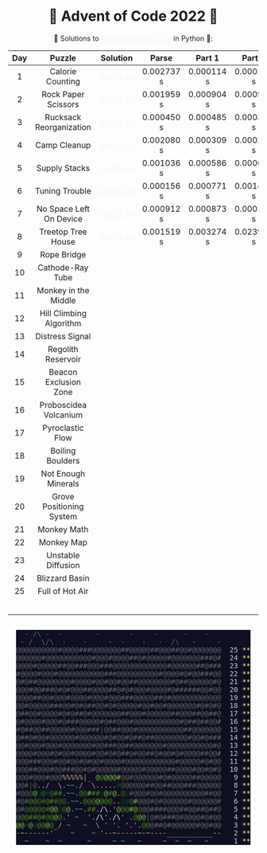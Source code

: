 # 🎄 Advent of Code 2022 🎄

🎅 Solutions to [Advent of Code 2022](https://adventofcode.com/2022/) in Python 🐍:

| Day |          Puzzle          |          Solution          |   Parse    |   Part 1   |   Part 2   | Stars |
|:---:|:------------------------:|:--------------------------:|:----------:|:----------:|:----------:|:-----:|
|  1  |     Calorie Counting     | [day01.py](Day01/day01.py) | 0.002737 s | 0.000114 s | 0.000115 s |  ⭐⭐   |
|  2  |   Rock Paper Scissors    | [day02.py](Day02/day02.py) | 0.001959 s | 0.000904 s | 0.000920 s |  ⭐⭐   |
|  3  | Rucksack Reorganization  | [day03.py](Day03/day03.py) | 0.000450 s | 0.000485 s | 0.000322 s |  ⭐⭐   |
|  4  |       Camp Cleanup       | [day04.py](Day04/day04.py) | 0.002080 s | 0.000309 s | 0.000279 s |  ⭐⭐   |
|  5  |      Supply Stacks       | [day05.py](Day05/day05.py) | 0.001036 s | 0.000586 s | 0.000669 s |  ⭐⭐   |
|  6  |      Tuning Trouble      | [day06.py](Day06/day06.py) | 0.000156 s | 0.000771 s | 0.001458 s |  ⭐⭐   |
|  7  | No Space Left On Device  | [day07.py](Day07/day07.py) | 0.000912 s | 0.000873 s | 0.000161 s |  ⭐⭐   |
|  8  |    Treetop Tree House    | [day08.py](Day08/day08.py) | 0.001519 s | 0.003274 s | 0.023924 s |  ⭐⭐   |
|  9  |       Rope Bridge        |                            |            |            |            |
| 10  |     Cathode-Ray Tube     |                            |            |            |            |
| 11  |   Monkey in the Middle   |                            |            |            |            |
| 12  | Hill Climbing Algorithm  |                            |            |            |            |
| 13  |     Distress Signal      |                            |            |            |            |
| 14  |    Regolith Reservoir    |                            |            |            |            |
| 15  |  Beacon Exclusion Zone   |                            |            |            |            |
| 16  |  Proboscidea Volcanium   |                            |            |            |            |
| 17  |     Pyroclastic Flow     |                            |            |            |            |
| 18  |     Boiling Boulders     |                            |            |            |            |
| 19  |   Not Enough Minerals    |                            |            |            |            |
| 20  | Grove Positioning System |                            |            |            |            |
| 21  |       Monkey Math        |                            |            |            |            |
| 22  |        Monkey Map        |                            |            |            |            |
| 23  |    Unstable Diffusion    |                            |            |            |            |
| 24  |      Blizzard Basin      |                            |            |            |            |
| 25  |     Full of Hot Air      |                            |            |            |            |
|     |                          |                            |            |            |            |  16⭐  |


<html>
    <head>
        <style>
            body { 
                display: inline-block;
                text-align: center;
            }
            a { color: #f0f6fc; }
            pre {
                display: inline-block;
                color: #666666;
                background-color: #0f0f23;
            }
            .calendar-day { color: #cccccc; }
            .calendar-mark-complete { color: #ffff66; }
            .calendar-mark-verycomplete { color: #ffff66; }
            .calendar-color-a { color: #aaaaaa; }
            .calendar-color-c { color: #eeeeee; }
            .calendar-color-d { color: #685c46; }
            .calendar-color-g0 { color: #488813; }
            .calendar-color-g1 { color: #4d8b03; }
            .calendar-color-g2 { color: #7fbd39; }
            .calendar-color-g3 { color: #427322; }
            .calendar-color-g4 { color: #01461f; }
            .calendar-color-s { color: #d0b376; }
            .calendar-color-u { color: #5eabb4; }
        </style>
    </head>
    <pre><!--
        --><span>  - /\ -  -        -       -     -      -    -          </span><br><!--          
        --><span> - /  \/\  -    -     -  -    -   -  /\   -     -       </span><br><!--
        --><span>@@@@@@@@@@#@@@@###@@@@@@@##@@@@@##@@@##@@#@@@@@@@  </span><!--
        --><span><!--
            --><span class="calendar-day">25</span> <!--
            --><span class="calendar-mark-complete">*</span><!--
            --><span class="calendar-mark-verycomplete">*</span><!--
        --></span><br><!--
        --><span>@@@@@@#@@@@@@@@@@@#@@@#@@@@##@#@@@@@#@@@@@@@###@#  <!--
            --><span class="calendar-day">24</span> <!--
            --><span class="calendar-mark-complete">*</span><!--
            --><span class="calendar-mark-verycomplete">*</span><!--
        --></span><br><!--
        --><span>@@@@#@@@@@##@@###@@@###@@@@@@@@@@@@@#@@@@@@##@###  <!--
            --><span class="calendar-day">23</span> <!--
            --><span class="calendar-mark-complete">*</span><!--
            --><span class="calendar-mark-verycomplete">*</span><!--
        --></span><br><!--
        --><span>#@@@@#@@@#@@@@@@@@@@@###@@@@@@@@@@#@@@@#@#@@###@@  <!--
            --><span class="calendar-day">22</span> <!--
            --><span class="calendar-mark-complete">*</span><!--
            --><span class="calendar-mark-verycomplete">*</span><!--
        --></span><br><!--
        --><span>@#@##@@@@@@@@#@@@@#@@#@@#@@##@@@@@@@@#@##@@@@@@#@  <!--
            --><span class="calendar-day">21</span> <!--
            --><span class="calendar-mark-complete">*</span><!--
            --><span class="calendar-mark-verycomplete">*</span><!--
        --></span><br><!--
        --><span>@@@#@@###@#@#@@@##@@@@##@#@#@@@#@@@@#@######@@#@@  <!--
            --><span class="calendar-day">20</span> <!--
            --><span class="calendar-mark-complete">*</span><!--
            --><span class="calendar-mark-verycomplete">*</span><!--
        --></span><br><!--
        --><span>@@@@##@@#@@@#@@@@#@@@#@@@###@@@@@##@#@@@@@@@@@@@@  <!--
            --><span class="calendar-day">19</span> <!--
            --><span class="calendar-mark-complete">*</span><!--
            --><span class="calendar-mark-verycomplete">*</span><!--
        --></span><br><!--
        --><span>@@#@@@@@###@@#@#@##@@#@#@@@@@#@@#@@#@@@@@@@#@#@#@  <!--
            --><span class="calendar-day">18</span> <!--
            --><span class="calendar-mark-complete">*</span><!--
            --><span class="calendar-mark-verycomplete">*</span><!--
        --></span><br><!--
        --><span>@##@@#@@@@#@#@##@#@@@@@@@##@@@#@@@@@@##@@@##@@##@  <!--
            --><span class="calendar-day">17</span> <!--
            --><span class="calendar-mark-complete">*</span><!--
            --><span class="calendar-mark-verycomplete">*</span><!--
        --></span><br><!--
        --><span>@#@@@@#@@@#@###@@@@@#@##@@@#@@@@@@@@@@@#@##@##@@#  <!--
            --><span class="calendar-day">16</span> <!--
            --><span class="calendar-mark-complete">*</span><!--
            --><span class="calendar-mark-verycomplete">*</span><!--
        --></span><br><!--
        --><span>#@##@@##@@@@@#@@@###|@@##@@@#@@@@@@@@@@@##@@@@@@@  <!--
            --><span class="calendar-day">15</span> <!--
            --><span class="calendar-mark-complete">*</span><!--
            --><span class="calendar-mark-verycomplete">*</span><!--
        --></span><br><!--
        --><span>@##@#@@#@@@@@@#@@@@@@#@#@@#@##@##@@@@@@@@#@@#@###  <!--
            --><span class="calendar-day">14</span> <!--
            --><span class="calendar-mark-complete">*</span><!--
            --><span class="calendar-mark-verycomplete">*</span><!--
        --></span><br><!--
        --><span>@@#@@@#@@@#@@@@@@@#@@###@@##@@@@@@@#@@@@@@@@@@@#@  <!--
            --><span class="calendar-day">13</span> <!--
            --><span class="calendar-mark-complete">*</span><!--
            --><span class="calendar-mark-verycomplete">*</span><!--
        --></span><br><!--
        --><span>@@@@#@@@#@#@@#@@@@#@@#@#@##@#@@##@#@@#@#@@@@##@@#  <!--
            --><span class="calendar-day">12</span> <!--
            --><span class="calendar-mark-complete">*</span><!--
            --><span class="calendar-mark-verycomplete">*</span><!--
        --></span><br><!--
        --><span>@@@###@@@#@@#@@#@#@@#@@@@#@@@@@@@@@@@@#@@@@@#@#@@  <!--
            --><span class="calendar-day">11</span> <!--
            --><span class="calendar-mark-complete">*</span><!--
            --><span class="calendar-mark-verycomplete">*</span><!--
        --></span><br><!--
        --><span>@@@##@@@#@@###@@#@#@@@@@#@@@@@#@@@@@##@@@@#@@#@#@  <!--
            --><span class="calendar-day">10</span> <!--
            --><span class="calendar-mark-complete">*</span><!--
            --><span class="calendar-mark-verycomplete">*</span><!--
        --></span><br><!--
        --><span>@@@#@@@#@@@<!--
            --><span class="calendar-color-s">%%%%%|</span><!--
            --><span class="calendar-color-a">_</span> <!--
            --><span class="calendar-color-g2">@</span><!--
            --><span class="calendar-color-g0">@</span><!--
            --><span class="calendar-color-g2">@@@#</span>@@#@@@@@@#@#@@@@@##@@@@@  <!--
            --><span class="calendar-day"> 9</span> <!--
            --><span class="calendar-mark-complete">*</span><!--
            --><span class="calendar-mark-verycomplete">*</span><!--
        --></span><br><!--
        --><span>@@#<!--
            --><span class="calendar-color-d">|</span><!--
            --><span class="calendar-color-g3">@</span><!--
            --><span class="calendar-color-s">..</span><!--
            --><span class="calendar-color-a">/  \</span><!--
            --><span class="calendar-color-u">.~~.</span><!--
            --><span class="calendar-color-a">/  \</span><!--
            --><span class="calendar-color-s">.....</span><!--
            --><span class="calendar-color-g4">#</span><!--
            --><span class="calendar-color-g3">@</span>@@@@@##@@##@@@###@@@@@@  <!--
            --><span class="calendar-day"> 8</span> <!--
            --><span class="calendar-mark-complete">*</span><!--
            --><span class="calendar-mark-verycomplete">*</span><!--
        --></span><br><!--
        --><span>#@@<!--
            --><span class="calendar-color-g3">@</span><!--
            --><span class="calendar-color-g2">@</span><!--
            --><span class="calendar-color-g4">@</span><!--
            --><span class="calendar-color-g3">@</span><!--
            --><span class="calendar-color-g4">#</span><!--
            --><span class="calendar-color-g3">@</span><!--
            --><span class="calendar-color-g0">#</span><!--
            --><span class="calendar-color-g1">#</span><!--
            --><span class="calendar-color-u">.~~.</span><!--
            --><span class="calendar-color-g1">@</span><!--
            --><span class="calendar-color-g3">@</span><!--
            --><span class="calendar-color-g2">#</span><!--
            --><span class="calendar-color-g0">##</span><!--
            --><span class="calendar-color-g4">@</span><!--
            --><span class="calendar-color-g2">@</span><!--
            --><span class="calendar-color-g3">#</span><!--
            --><span class="calendar-color-g2">@</span><!--
            --><span class="calendar-color-s">.</span><!--
            --><span class="calendar-color-g3">@</span><!--
            --><span class="calendar-color-g4">@</span>#@@@#@@#@@@@@@@@@@##@@  <!--
            --><span class="calendar-day"> 7</span> <!--
            --><span class="calendar-mark-complete">*</span><!--
            --><span class="calendar-mark-verycomplete">*</span><!--
        --></span><br><!--
        --><span>#@#<!--
            --><span class="calendar-color-g1">@@</span><!--
            --><span class="calendar-color-g3">@#</span><!--
            --><span class="calendar-color-g1">@#</span><!--
            --><span class="calendar-color-g3">#@@</span><!--
            --><span class="calendar-color-u">.~~.</span><!--
            --><span class="calendar-color-g1">@</span><!--
            --><span class="calendar-color-g0">@</span><!--
            --><span class="calendar-color-g1">@</span><!--
            --><span class="calendar-color-g2">@</span><!--
            --><span class="calendar-color-g1">@@@</span><!--
            --><span class="calendar-color-s">..</span><!--
            --><span class="calendar-color-g4">@#</span><!--
            --><span class="calendar-color-g3">@</span><!--
            --><span class="calendar-color-g2">#</span>@@@#@#@@@@@@#@@@@@@#  <!--
            --><span class="calendar-day"> 6</span> <!--
            --><span class="calendar-mark-complete">*</span><!--
            --><span class="calendar-mark-verycomplete">*</span><!--
        --></span><br><!--
        --><span>@#<!--
            --><span class="calendar-color-g3">@</span><!--
            --><span class="calendar-color-g0">@@</span><!--
            --><span class="calendar-color-g3">@</span><!--
            --><span class="calendar-color-g0">@</span><!--
            --><span class="calendar-color-g3">#</span><!--
            --><span class="calendar-color-g2">@@</span><!--
            --><span class="calendar-color-g4">@</span><!--
            --><span class="calendar-color-g3">@</span><!--
            --><span class="calendar-color-g2">@</span><!--
            --><span class="calendar-color-u">.~~.</span><!--
            --><span class="calendar-color-g3">#</span><!--
            --><span class="calendar-color-g1">#</span><!--
            --><span class="calendar-color-s">.</span><!--
            --><span class="calendar-color-c">/\</span><!--
            --><span class="calendar-color-s">.'</span><!--
            --><span class="calendar-color-g2">@</span><!--
            --><span class="calendar-color-g1">@</span><!--
            --><span class="calendar-color-g0">@</span><!--
            --><span class="calendar-color-g2">#@</span><!--
            --><span class="calendar-color-g3">@</span>@@####@@@##@@##@##@  <!--
            --><span class="calendar-day"> 5</span> <!--
            --><span class="calendar-mark-complete">*</span><!--
            --><span class="calendar-mark-verycomplete">*</span><!--
        --></span><br><!--
        --><span>@<!--
            --><span class="calendar-color-g0">@</span><!--
            --><span class="calendar-color-g1">@</span><!--
            --><span class="calendar-color-g0">##</span><!--
            --><span class="calendar-color-g1">@</span><!--
            --><span class="calendar-color-g0">#</span><!--
            --><span class="calendar-color-g3">@</span><!--
            --><span class="calendar-color-g1">@</span><!--
            --><span class="calendar-color-g2">@</span><!--
            --><span class="calendar-color-g0">@</span><!--
            --><span class="calendar-color-s">.'</span><!--
            --><span class="calendar-color-u"> ~  </span><!--
            --><span class="calendar-color-s">'.</span><!--
            --><span class="calendar-color-c">/\</span><!--
            --><span class="calendar-color-s">'.</span><!--
            --><span class="calendar-color-c">/\</span><!--
            --><span class="calendar-color-s">' .</span><!--
            --><span class="calendar-color-g1">@</span><!--
            --><span class="calendar-color-g2">@@</span>|@#@###@#@@@@#@#@@  <!--
            --><span class="calendar-day"> 4</span> <!--
            --><span class="calendar-mark-complete">*</span><!--
            --><span class="calendar-mark-verycomplete">*</span><!--
        --></span><br><!--
        --><span><!--
            --><span class="calendar-color-g2">@@</span><!--
            --><span class="calendar-color-g4">#</span><!--
            --><span class="calendar-color-g2">@</span><!--
            --><span class="calendar-color-g4">#</span><!--
            --><span class="calendar-color-g0">@</span><!--
            --><span class="calendar-color-g1">@</span><!--
            --><span class="calendar-color-g2">@</span><!--
            --><span class="calendar-color-g0">@</span><!--
            --><span class="calendar-color-s">_/</span><!--
            --><span class="calendar-color-u"> ~   ~  </span><!--
            --><span class="calendar-color-s">\ ' '. '.'.</span><!--
            --><span class="calendar-color-g0">@@</span>@##@#@@@@@@#@@#@@  <!--
            --><span class="calendar-day"> 3</span> <!--
            --><span class="calendar-mark-complete">*</span><!--
            --><span class="calendar-mark-verycomplete">*</span><!--
        --></span><br><!--
        --><span><!--
            --><span class="calendar-color-s">-~------'</span><!--
            --><span class="calendar-color-u">    ~    ~ </span><!--
            --><span class="calendar-color-s">'--~-----~-~----___________--</span>  <!--
            --><span class="calendar-day"> 2</span> <!--
            --><span class="calendar-mark-complete">*</span><!--
            --><span class="calendar-mark-verycomplete">*</span><!--
        --></span><br><!--
        --><span><!--
            --><span class="calendar-color-u">  ~    ~  ~      ~     ~ ~   ~     ~  ~  ~   ~   </span>  <!--
            --><span class="calendar-day"> 1</span> <!--
            --><span class="calendar-mark-complete">*</span><!--
            --><span class="calendar-mark-verycomplete">*</span><!--
        --></span><!--
    --></pre>
</html>

